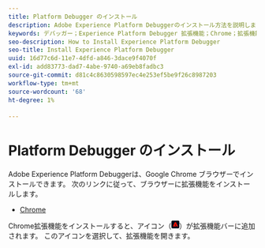 ```yaml
---
title: Platform Debugger のインストール
description: Adobe Experience Platform Debuggerのインストール方法を説明します。
keywords: デバッガー；Experience Platform Debugger 拡張機能；Chrome；拡張機能；インストール
seo-description: How to Install Experience Platform Debugger
seo-title: Install Experience Platform Debugger
uuid: 16d77c6d-11e7-4dfd-a846-3dace9f4070f
exl-id: add83773-dad7-4abe-9740-a69eb8fadbc3
source-git-commit: d81c4c8630598597ec4e253ef5be9f26c8987203
workflow-type: tm+mt
source-wordcount: '68'
ht-degree: 1%

---
```


# Platform Debugger のインストール

Adobe Experience Platform Debuggerは、Google Chrome ブラウザーでインストールできます。 次のリンクに従って、ブラウザーに拡張機能をインストールします。

* [Chrome](https://chrome.google.com/webstore/detail/adobe-experience-platform/bfnnokhpnncpkdmbokanobigaccjkpob)

Chrome拡張機能をインストールすると、アイコン（![](images/start-icon.jpg)）が拡張機能バーに追加されます。 このアイコンを選択して、拡張機能を開きます。
